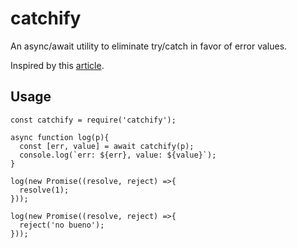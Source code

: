 # catchify
An async/await utility to eliminate try/catch in favor of error values.

Inspired by this [article][0].

## Usage

```
const catchify = require('catchify');

async function log(p){
  const [err, value] = await catchify(p);
  console.log(`err: ${err}, value: ${value}`);
}

log(new Promise((resolve, reject) =>{
  resolve(1);
}));

log(new Promise((resolve, reject) =>{
  reject('no bueno');
}));

```

[0]: http://blog.grossman.io/how-to-write-async-await-without-try-catch-blocks-in-javascript/